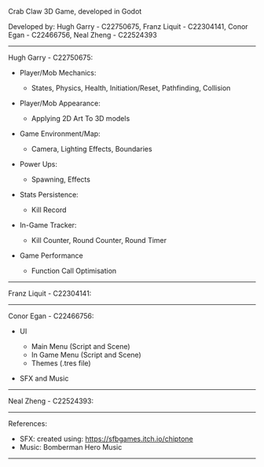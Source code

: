 Crab Claw 3D Game, developed in Godot

Developed by:
Hugh Garry - C22750675,
Franz Liquit - C22304141,
Conor Egan - C22466756,
Neal Zheng - C22524393

-----------------------------------------------------
Hugh Garry - C22750675:

- Player/Mob Mechanics:
  - States, Physics, Health, Initiation/Reset, Pathfinding, Collision

- Player/Mob Appearance:
  - Applying 2D Art To 3D models
    
- Game Environment/Map:
  - Camera, Lighting Effects, Boundaries
    
- Power Ups:
  - Spawning, Effects
  
- Stats Persistence:
  - Kill Record

- In-Game Tracker:
  - Kill Counter, Round Counter, Round Timer
  
- Game Performance
  - Function Call Optimisation

-----------------------------------------------------

Franz Liquit - C22304141:



-----------------------------------------------------
Conor Egan - C22466756:

- UI
  - Main Menu (Script and Scene)
  - In Game Menu (Script and Scene)
  - Themes (.tres file)
 
- SFX and Music

-----------------------------------------------------
Neal Zheng - C22524393:



-----------------------------------------------------
References:

  - SFX: created using: https://sfbgames.itch.io/chiptone
  - Music: Bomberman Hero Music

-----------------------------------------------------




